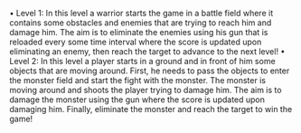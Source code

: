 • Level 1:
In this level a warrior starts the game in a battle field where it contains some obstacles and enemies that are trying to reach him and damage him. The aim is to eliminate the enemies using his gun that is reloaded every some time interval where the score is updated upon eliminating an enemy, then reach the target to advance to the next level!
• Level 2:
In this level a player starts in a ground and in front of him some objects that are moving around. First, he needs to pass the objects to enter the monster field and start the fight with the monster. The monster is moving around and shoots the player trying to damage him. The aim is to damage the monster using the gun where the score is updated upon damaging him. Finally, eliminate the monster and reach the target to win the game!
